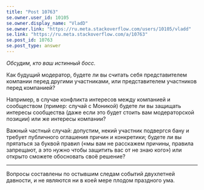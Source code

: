 ```yaml
---
title: "Post 10763"
se.owner.user_id: 10105
se.owner.display_name: "VladD"
se.owner.link: "https://ru.meta.stackoverflow.com/users/10105/vladd"
se.link: "https://ru.meta.stackoverflow.com/a/10763"
se.post_id: 10763
se.post_type: answer
---
```

<p><em>Обсудим, кто ваш истинный босс.</em></p>
<p>Как будущий модератор, будете ли вы считать себя представителем компании перед другими участниками, или представителем участников перед компанией?</p>
<p>Например, в случае конфликта интересов между компанией и сообществом (пример: случай с Моникой) будете ли вы защищать интересы сообщества (даже если это будет стоить вам модераторской позиции) или же интересы компании?</p>
<p>Важный частный случай: допустим, некий участник подвергся бану и требует публичного оглашения причин и конкретики; будете ли вы прятаться за буквой правил («мы вам не расскажем причины, правила запрещают, а это нужно чтобы защитить вас от не знаю кого») или открыто сможете обосновать своё решение?</p>
<hr />
<p>Вопросы составлены по остывшим следам событий двухлетней давности, и не являются ни в коей мере плодом праздного ума.</p>
